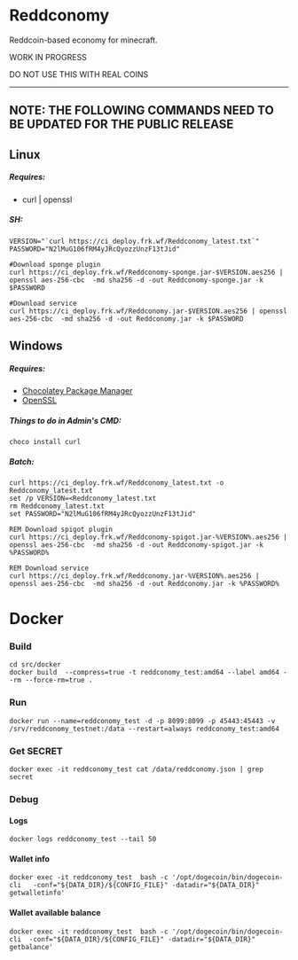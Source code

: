 # Reddconomy

Reddcoin-based economy for minecraft.

WORK IN PROGRESS

DO NOT USE THIS WITH REAL COINS








_____________________________


## NOTE: THE FOLLOWING COMMANDS NEED TO BE UPDATED FOR THE PUBLIC RELEASE

## Linux
##### Requires:
-  curl | openssl

##### SH:
```
VERSION="`curl https://ci_deploy.frk.wf/Reddconomy_latest.txt`"
PASSWORD="N2lMuG106fRM4yJRcQyozzUnzF13tJid"

#Download sponge plugin
curl https://ci_deploy.frk.wf/Reddconomy-sponge.jar-$VERSION.aes256 | openssl aes-256-cbc  -md sha256 -d -out Reddconomy-sponge.jar -k $PASSWORD

#Download service
curl https://ci_deploy.frk.wf/Reddconomy.jar-$VERSION.aes256 | openssl aes-256-cbc  -md sha256 -d -out Reddconomy.jar -k $PASSWORD

```

## Windows
##### Requires:
- [Chocolatey Package Manager](https://chocolatey.org/install)
- [OpenSSL](https://sourceforge.net/projects/openssl/files/latest/download?source=typ_redirect)

##### Things to do in Admin's CMD:
```
choco install curl
```

##### Batch:
```
curl https://ci_deploy.frk.wf/Reddconomy_latest.txt -o Reddconomy_latest.txt
set /p VERSION=<Reddconomy_latest.txt
rm Reddconomy_latest.txt
set PASSWORD="N2lMuG106fRM4yJRcQyozzUnzF13tJid"

REM Download spigot plugin
curl https://ci_deploy.frk.wf/Reddconomy-spigot.jar-%VERSION%.aes256 | openssl aes-256-cbc  -md sha256 -d -out Reddconomy-spigot.jar -k %PASSWORD%

REM Download service
curl https://ci_deploy.frk.wf/Reddconomy.jar-%VERSION%.aes256 | openssl aes-256-cbc  -md sha256 -d -out Reddconomy.jar -k %PASSWORD%
```




# Docker

### Build

```
cd src/docker
docker build  --compress=true -t reddconomy_test:amd64 --label amd64 --rm --force-rm=true .
```

### Run

```
docker run --name=reddconomy_test -d -p 8099:8099 -p 45443:45443 -v /srv/reddconomy_testnet:/data --restart=always reddconomy_test:amd64
```

### Get SECRET

```
docker exec -it reddconomy_test cat /data/reddconomy.json | grep secret
```

### Debug

#### Logs

```
docker logs reddconomy_test --tail 50
```

#### Wallet info

```
docker exec -it reddconomy_test  bash -c '/opt/dogecoin/bin/dogecoin-cli   -conf="${DATA_DIR}/${CONFIG_FILE}" -datadir="${DATA_DIR}" getwalletinfo'
```

#### Wallet available balance
```
docker exec -it reddconomy_test  bash -c '/opt/dogecoin/bin/dogecoin-cli  -conf="${DATA_DIR}/${CONFIG_FILE}" -datadir="${DATA_DIR}" getbalance'
```